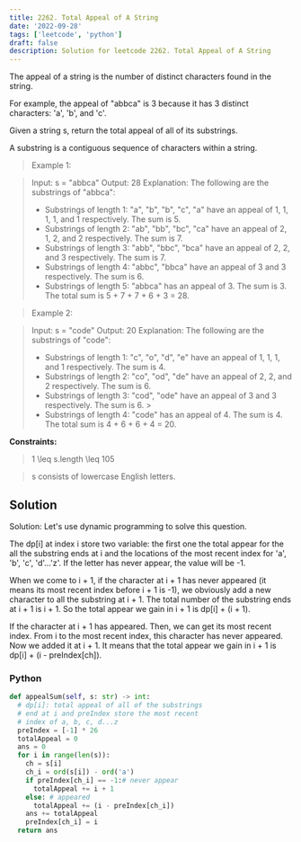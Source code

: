 ```yaml
---
title: 2262. Total Appeal of A String
date: '2022-09-28'
tags: ['leetcode', 'python']
draft: false
description: Solution for leetcode 2262. Total Appeal of A String
---
```


The appeal of a string is the number of distinct characters found in the string.

For example, the appeal of "abbca" is 3 because it has 3 distinct characters: 'a', 'b', and 'c'.

Given a string s, return the total appeal of all of its substrings.

A substring is a contiguous sequence of characters within a string.

 > Example 1:

 > Input: s <TeX>=</TeX> "abbca"
 > Output: 28
 > Explanation: The following are the substrings of "abbca":
 > - Substrings of length 1: "a", "b", "b", "c", "a" have an appeal of 1, 1, 1, 1, and 1 respectively. The sum is 5.
 > - Substrings of length 2: "ab", "bb", "bc", "ca" have an appeal of 2, 1, 2, and 2 respectively. The sum is 7.
 > - Substrings of length 3: "abb", "bbc", "bca" have an appeal of 2, 2, and 3 respectively. The sum is 7.
 > - Substrings of length 4: "abbc", "bbca" have an appeal of 3 and 3 respectively. The sum is 6.
 > - Substrings of length 5: "abbca" has an appeal of 3. The sum is 3.
 > The total sum is 5 + 7 + 7 + 6 + 3 <TeX>=</TeX> 28.

 > Example 2:

 > Input: s <TeX>=</TeX> "code"
 > Output: 20
 > Explanation: The following are the substrings of "code":
 > - Substrings of length 1: "c", "o", "d", "e" have an appeal of 1, 1, 1, and 1 respectively. The sum is 4.
 > - Substrings of length 2: "co", "od", "de" have an appeal of 2, 2, and 2 respectively. The sum is 6.
 > - Substrings of length 3: "cod", "ode" have an appeal of 3 and 3 respectively. The sum is 6. > 
 > - Substrings of length 4: "code" has an appeal of 4. The sum is 4.
 > The total sum is 4 + 6 + 6 + 4 <TeX>=</TeX> 20.

**Constraints:**

 > 1 <TeX>\leq</TeX> s.length <TeX>\leq</TeX> 105

 > s consists of lowercase English letters.


## Solution
Solution: Let's use dynamic programming to solve this question. 

The dp[i] at index i store two variable: the first one the total appear for the all the substring ends at i and the locations of the most recent index for 'a', 'b', 'c', 'd'...'z'. If the letter has never appear, the value will be -1. 

When we come to i + 1, if the character at i + 1 has never appeared (it means its most recent index before i + 1 is -1), we obviously add a new character to all the substring at i + 1. The total number of the substring ends at i + 1 is i + 1. So the total appear we gain in i + 1 is dp[i] + (i + 1). 

If the character at i + 1 has appeared. Then, we can get its most recent index. From i to the most recent index, this character has never appeared. Now we added it at i + 1. It means that the total appear we gain in i + 1 is dp[i] + (i - preIndex[ch]). 

### Python
```python
def appealSum(self, s: str) -> int:
  # dp[i]: total appeal of all of the substrings 
  # end at i and preIndex store the most recent
  # index of a, b, c, d...z
  preIndex = [-1] * 26
  totalAppeal = 0
  ans = 0
  for i in range(len(s)):
    ch = s[i]
    ch_i = ord(s[i]) - ord('a')
    if preIndex[ch_i] == -1:# never appear 
      totalAppeal += i + 1
    else: # appeared
      totalAppeal += (i - preIndex[ch_i])
    ans += totalAppeal
    preIndex[ch_i] = i
  return ans
```
